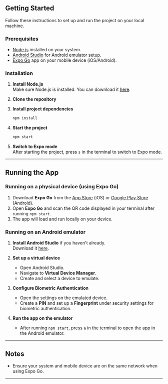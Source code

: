 ## Getting Started

Follow these instructions to set up and run the project on your local machine.

### Prerequisites

- [Node.js](https://nodejs.org/en/download/) installed on your system.
- [Android Studio](https://developer.android.com/studio) for Android emulator setup.
- [Expo Go](https://expo.dev/client) app on your mobile device (iOS/Android).

### Installation

1. **Install Node.js**  
   Make sure Node.js is installed. You can download it [here](https://nodejs.org/).

2. **Clone the repository**

3. **Install project dependencies**

   ```bash
   npm install
   ```

4. **Start the project**

   ```bash
   npm start
   ```

5. **Switch to Expo mode**  
   After starting the project, press `s` in the terminal to switch to Expo mode.

---

## Running the App

### Running on a physical device (using Expo Go)

1. Download **Expo Go** from the [App Store](https://apps.apple.com/app/expo-go/id982107779) (iOS) or [Google Play Store](https://play.google.com/store/apps/details?id=host.exp.exponent) (Android).
2. Open **Expo Go** and scan the QR code displayed in your terminal after running `npm start`.
3. The app will load and run locally on your device.

### Running on an Android emulator

1. **Install Android Studio** if you haven't already.  
   Download it [here](https://developer.android.com/studio).

2. **Set up a virtual device**

   - Open Android Studio.
   - Navigate to **Virtual Device Manager**.
   - Create and select a device to emulate.

3. **Configure Biometric Authentication**

   - Open the settings on the emulated device.
   - Create a **PIN** and set up a **Fingerprint** under security settings for biometric authentication.

4. **Run the app on the emulator**
   - After running `npm start`, press `a` in the terminal to open the app in the Android emulator.

---

## Notes

- Ensure your system and mobile device are on the same network when using Expo Go.

---
